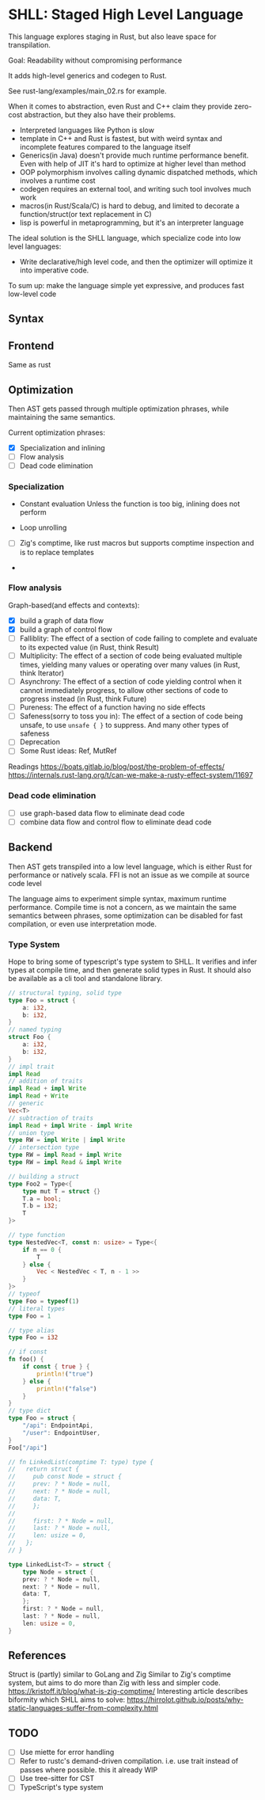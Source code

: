 # SHLL: Staged High Level Language

This language explores staging in Rust, but also leave space for transpilation.

Goal: Readability without compromising performance

It adds high-level generics and codegen to Rust.

See rust-lang/examples/main_02.rs for example.

When it comes to abstraction, even Rust and C++ claim they provide zero-cost abstraction, but they also have their
problems.

- Interpreted languages like Python is slow
- template in C++ and Rust is fastest, but with weird syntax and incomplete features compared to the language itself
- Generics(in Java) doesn't provide much runtime performance benefit. Even with help of JIT it's hard to optimize at
  higher level than method
- OOP polymorphism involves calling dynamic dispatched methods, which involves a runtime cost
- codegen requires an external tool, and writing such tool involves much work
- macros(in Rust/Scala/C) is hard to debug, and limited to decorate a function/struct(or text replacement in C)
- lisp is powerful in metaprogramming, but it's an interpreter language

The ideal solution is the SHLL language, which specialize code into low level languages:

- Write declarative/high level code, and then the optimizer will optimize it into imperative code.

To sum up: make the language simple yet expressive, and produces fast low-level code

## Syntax

## Frontend

Same as rust

## Optimization

Then AST gets passed through multiple optimization phrases, while maintaining the same semantics.

Current optimization phrases:

- [x] Specialization and inlining
- [ ] Flow analysis
- [ ] Dead code elimination

### Specialization

- Constant evaluation
  Unless the function is too big, inlining does not perform

- Loop unrolling


- [ ] Zig's comptime, like rust macros but supports comptime inspection and is to replace templates
-

### Flow analysis

Graph-based(and effects and contexts):

- [x] build a graph of data flow
- [x] build a graph of control flow
- [ ] Falliblity: The effect of a section of code failing to complete and evaluate to its expected value (in Rust, think
  Result)
- [ ] Multiplicity: The effect of a section of code being evaluated multiple times, yielding many values or operating
  over many values (in Rust, think Iterator)
- [ ] Asynchrony: The effect of a section of code yielding control when it cannot immediately progress, to allow other
  sections of code to progress instead (in Rust, think Future)
- [ ] Pureness: The effect of a function having no side effects
- [ ] Safeness(sorry to toss you in): The effect of a section of code being unsafe, to use `unsafe { }` to suppress. And
  many other types of safeness
- [ ] Deprecation
- [ ] Some Rust ideas: Ref, MutRef

Readings
https://boats.gitlab.io/blog/post/the-problem-of-effects/
https://internals.rust-lang.org/t/can-we-make-a-rusty-effect-system/11697

### Dead code elimination

- [ ] use graph-based data flow to eliminate dead code
- [ ] combine data flow and control flow to eliminate dead code

## Backend

Then AST gets transpiled into a low level language, which is either Rust for performance or natively scala. FFI is not
an issue as we compile at source code level

The language aims to experiment simple syntax, maximum runtime performance.
Compile time is not a concern, as we maintain the same semantics between phrases, some optimization can be disabled for
fast compilation, or even use interpretation mode.

### Type System

Hope to bring some of typescript's type system to SHLL. It verifies and infer types at compile time, and then generate
solid types in Rust.
It should also be available as a cli tool and standalone library.

```rust
// structural typing, solid type
type Foo = struct {
    a: i32,
    b: i32,
}
// named typing
struct Foo {
    a: i32,
    b: i32,
}
// impl trait
impl Read
// addition of traits
impl Read + impl Write
impl Read + Write
// generic
Vec<T>
// subtraction of traits
impl Read + impl Write - impl Write
// union type
type RW = impl Write | impl Write
// intersection type
type RW = impl Read + impl Write
type RW = impl Read & impl Write

// building a struct
type Foo2 = Type<{
    type mut T = struct {}
    T.a = bool;
    T.b = i32;
    T
}>

// type function
type NestedVec<T, const n: usize> = Type<{
    if n == 0 {
        T
    } else {
        Vec < NestedVec < T, n - 1 >>
    }
}>
// typeof
type Foo = typeof(1)
// literal types
type Foo = 1

// type alias
type Foo = i32

// if const
fn foo() {
    if const { true } {
        println!("true")
    } else {
        println!("false")
    }
}
// type dict
type Foo = struct {
    "/api": EndpointApi,
    "/user": EndpointUser,
}
Foo["/api"]

// fn LinkedList(comptime T: type) type {
//   return struct {
//     pub const Node = struct {
//     prev: ? * Node = null,
//     next: ? * Node = null,
//     data: T,
//     };
//     
//     first: ? * Node = null,
//     last: ? * Node = null,
//     len: usize = 0,
//   };
// }

type LinkedList<T> = struct {
    type Node = struct {
    prev: ? * Node = null,
    next: ? * Node = null,
    data: T,
    };
    first: ? * Node = null,
    last: ? * Node = null,
    len: usize = 0,
}
```

## References

Struct is (partly) similar to GoLang and Zig
Similar to Zig's comptime system, but aims to do more than Zig with less and simpler
code. https://kristoff.it/blog/what-is-zig-comptime/
Interesting article describes biformity which SHLL aims to solve:
https://hirrolot.github.io/posts/why-static-languages-suffer-from-complexity.html

## TODO

- [ ] Use miette for error handling
- [ ] Refer to rustc's demand-driven compilation. i.e. use trait instead of passes where possible. this it already WIP
- [ ] Use tree-sitter for CST
- [ ] TypeScript's type system